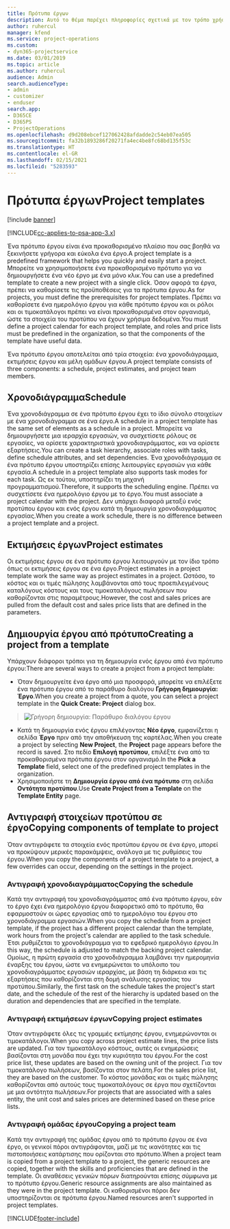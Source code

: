 ```yaml
---
title: Πρότυπα έργων
description: Αυτό το θέμα παρέχει πληροφορίες σχετικά με τον τρόπο χρήσης των προτύπων έργου για τη γρήγορη ρύθμιση του έργου.
author: ruhercul
manager: kfend
ms.service: project-operations
ms.custom:
- dyn365-projectservice
ms.date: 03/01/2019
ms.topic: article
ms.author: ruhercul
audience: Admin
search.audienceType:
- admin
- customizer
- enduser
search.app:
- D365CE
- D365PS
- ProjectOperations
ms.openlocfilehash: d9d208ebcef127062428afdadde2c54eb07ea505
ms.sourcegitcommit: fa32b1893286f20271fa4ec4be8fc68bd135f53c
ms.translationtype: HT
ms.contentlocale: el-GR
ms.lasthandoff: 02/15/2021
ms.locfileid: "5283593"
---
```

# <a name="project-templates"></a><span data-ttu-id="e2113-103">Πρότυπα έργων</span><span class="sxs-lookup"><span data-stu-id="e2113-103">Project templates</span></span> 

[!include [banner](../includes/psa-now-project-operations.md)]

[!INCLUDE[cc-applies-to-psa-app-3.x](../includes/cc-applies-to-psa-app-3x.md)]

<span data-ttu-id="e2113-104">Ένα πρότυπο έργου είναι ένα προκαθορισμένο πλαίσιο που σας βοηθά να ξεκινήσετε γρήγορα και εύκολα ένα έργο.</span><span class="sxs-lookup"><span data-stu-id="e2113-104">A project template is a predefined framework that helps you quickly and easily start a project.</span></span> <span data-ttu-id="e2113-105">Μπορείτε να χρησιμοποιήσετε ένα προκαθορισμένο πρότυπο για να δημιουργήσετε ένα νέο έργο με ένα μόνο κλικ.</span><span class="sxs-lookup"><span data-stu-id="e2113-105">You can use a predefined template to create a new project with a single click.</span></span> <span data-ttu-id="e2113-106">Όσον αφορά τα έργα, πρέπει να καθορίσετε τις προϋποθέσεις για τα πρότυπα έργου.</span><span class="sxs-lookup"><span data-stu-id="e2113-106">As for projects, you must define the prerequisites for project templates.</span></span> <span data-ttu-id="e2113-107">Πρέπει να καθορίσετε ένα ημερολόγιο έργου για κάθε πρότυπο έργου και οι ρόλοι και οι τιμοκατάλογοι πρέπει να είναι προκαθορισμένα στον οργανισμό, ώστε τα στοιχεία του προτύπου να έχουν χρήσιμα δεδομένα.</span><span class="sxs-lookup"><span data-stu-id="e2113-107">You must define a project calendar for each project template, and roles and price lists must be predefined in the organization, so that the components of the template have useful data.</span></span>

<span data-ttu-id="e2113-108">Ένα πρότυπο έργου αποτελείται από τρία στοιχεία: ένα χρονοδιάγραμμα, εκτιμήσεις έργου και μέλη ομάδων έργου.</span><span class="sxs-lookup"><span data-stu-id="e2113-108">A project template consists of three components: a schedule, project estimates, and project team members.</span></span>

## <a name="schedule"></a><span data-ttu-id="e2113-109">Χρονοδιάγραμμα</span><span class="sxs-lookup"><span data-stu-id="e2113-109">Schedule</span></span>

<span data-ttu-id="e2113-110">Ένα χρονοδιάγραμμα σε ένα πρότυπο έργου έχει το ίδιο σύνολο στοιχείων με ένα χρονοδιάγραμμα σε ένα έργο.</span><span class="sxs-lookup"><span data-stu-id="e2113-110">A schedule in a project template has the same set of elements as a schedule in a project.</span></span> <span data-ttu-id="e2113-111">Μπορείτε να δημιουργήσετε μια ιεραρχία εργασιών, να συσχετίσετε ρόλους σε εργασίες, να ορίσετε χαρακτηριστικά χρονοδιαγράμματος, και να ορίσετε εξαρτήσεις.</span><span class="sxs-lookup"><span data-stu-id="e2113-111">You can create a task hierarchy, associate roles with tasks, define schedule attributes, and set dependencies.</span></span> <span data-ttu-id="e2113-112">Ένα χρονοδιάγραμμα σε ένα πρότυπο έργου υποστηρίζει επίσης λειτουργίες εργασιών για κάθε εργασία.</span><span class="sxs-lookup"><span data-stu-id="e2113-112">A schedule in a project template also supports task modes for each task.</span></span> <span data-ttu-id="e2113-113">Ως εκ τούτου, υποστηρίζει τη μηχανή προγραμματισμού.</span><span class="sxs-lookup"><span data-stu-id="e2113-113">Therefore, it supports the scheduling engine.</span></span> <span data-ttu-id="e2113-114">Πρέπει να συσχετίσετε ένα ημερολόγιο έργου με το έργο.</span><span class="sxs-lookup"><span data-stu-id="e2113-114">You must associate a project calendar with the project.</span></span> <span data-ttu-id="e2113-115">Δεν υπάρχει διαφορά μεταξύ ενός προτύπου έργου και ενός έργου κατά τη δημιουργία χρονοδιαγράμματος εργασίας.</span><span class="sxs-lookup"><span data-stu-id="e2113-115">When you create a work schedule, there is no difference between a project template and a project.</span></span>

## <a name="project-estimates"></a><span data-ttu-id="e2113-116">Εκτιμήσεις έργων</span><span class="sxs-lookup"><span data-stu-id="e2113-116">Project estimates</span></span>

<span data-ttu-id="e2113-117">Οι εκτιμήσεις έργου σε ένα πρότυπο έργου λειτουργούν με τον ίδιο τρόπο όπως οι εκτιμήσεις έργου σε ένα έργο.</span><span class="sxs-lookup"><span data-stu-id="e2113-117">Project estimates in a project template work the same way as project estimates in a project.</span></span> <span data-ttu-id="e2113-118">Ωστόσο, το κόστος και οι τιμές πώλησης λαμβάνονται από τους προεπιλεγμένους καταλόγους κόστους και τους τιμοκαταλόγους πωλήσεων που καθορίζονται στις παραμέτρους.</span><span class="sxs-lookup"><span data-stu-id="e2113-118">However, the cost and sales prices are pulled from the default cost and sales price lists that are defined in the parameters.</span></span>

## <a name="creating-a-project-from-a-template"></a><span data-ttu-id="e2113-119">Δημιουργία έργου από πρότυπο</span><span class="sxs-lookup"><span data-stu-id="e2113-119">Creating a project from a template</span></span>
 
<span data-ttu-id="e2113-120">Υπάρχουν διάφοροι τρόποι για τη δημιουργία ενός έργου από ένα πρότυπο έργου:</span><span class="sxs-lookup"><span data-stu-id="e2113-120">There are several ways to create a project from a project template:</span></span>

- <span data-ttu-id="e2113-121">Όταν δημιουργείτε ένα έργο από μια προσφορά, μπορείτε να επιλέξετε ένα πρότυπο έργου από το παράθυρο διαλόγου **Γρήγορη δημιουργία: Έργο**.</span><span class="sxs-lookup"><span data-stu-id="e2113-121">When you create a project from a quote, you can select a project template in the **Quick Create: Project** dialog box.</span></span>

> ![Γρήγορη δημιουργία: Παράθυρο διαλόγου έργου](media/project-11.png)

- <span data-ttu-id="e2113-123">Κατά τη δημιουργία ενός έργου επιλέγοντας **Νέο έργο**, εμφανίζεται η σελίδα **Έργο** πριν από την αποθήκευση της καρτέλας.</span><span class="sxs-lookup"><span data-stu-id="e2113-123">When you create a project by selecting **New Project**, the **Project** page appears before the record is saved.</span></span> <span data-ttu-id="e2113-124">Στο πεδίο **Επιλογή προτύπου**, επιλέξτε ένα από τα προκαθορισμένα πρότυπα έργου στον οργανισμό.</span><span class="sxs-lookup"><span data-stu-id="e2113-124">In the **Pick a Template** field, select one of the predefined project templates in the organization.</span></span>
- <span data-ttu-id="e2113-125">Χρησιμοποιήστε τη **Δημιουργία έργου από ένα πρότυπο** στη σελίδα **Οντότητα προτύπου**.</span><span class="sxs-lookup"><span data-stu-id="e2113-125">Use **Create Project from a Template** on the **Template Entity** page.</span></span>

## <a name="copying-components-of-template-to-project"></a><span data-ttu-id="e2113-126">Αντιγραφή στοιχείων προτύπου σε έργο</span><span class="sxs-lookup"><span data-stu-id="e2113-126">Copying components of template to project</span></span>

<span data-ttu-id="e2113-127">Όταν αντιγράφετε τα στοιχεία ενός προτύπου έργου σε ένα έργο, μπορεί να προκύψουν μερικές παρακάμψεις, ανάλογα με τις ρυθμίσεις του έργου.</span><span class="sxs-lookup"><span data-stu-id="e2113-127">When you copy the components of a project template to a project, a few overrides can occur, depending on the settings in the project.</span></span>

### <a name="copying-the-schedule"></a><span data-ttu-id="e2113-128">Αντιγραφή χρονοδιαγράμματος</span><span class="sxs-lookup"><span data-stu-id="e2113-128">Copying the schedule</span></span>

<span data-ttu-id="e2113-129">Κατά την αντιγραφή του χρονοδιαγράμματος από ένα πρότυπο έργου, εάν το έργο έχει ένα ημερολόγιο έργου διαφορετικό από το πρότυπο, θα εφαρμοστούν οι ώρες εργασίας από το ημερολόγιο του έργου στο χρονοδιάγραμμα εργασιών.</span><span class="sxs-lookup"><span data-stu-id="e2113-129">When you copy the schedule from a project template, if the project has a different project calendar than the template, work hours from the project's calendar are applied to the task schedule.</span></span> <span data-ttu-id="e2113-130">Έτσι ρυθμίζεται το χρονοδιάγραμμα για το εφεδρικό ημερολόγιο έργου.</span><span class="sxs-lookup"><span data-stu-id="e2113-130">In this way, the schedule is adjusted to match the backing project calendar.</span></span> <span data-ttu-id="e2113-131">Ομοίως, η πρώτη εργασία στο χρονοδιάγραμμα λαμβάνει την ημερομηνία έναρξης του έργου, ώστε να ενημερώνεται το υπόλοιπο του χρονοδιαγράμματος εργασιών ιεραρχίας, με βάση τη διάρκεια και τις εξαρτήσεις που καθορίζονται στη δομή ανάλυσης εργασίας του προτύπου.</span><span class="sxs-lookup"><span data-stu-id="e2113-131">Similarly, the first task on the schedule takes the project's start date, and the schedule of the rest of the hierarchy is updated based on the duration and dependencies that are specified in the template.</span></span> 

### <a name="copying-project-estimates"></a><span data-ttu-id="e2113-132">Αντιγραφή εκτιμήσεων έργων</span><span class="sxs-lookup"><span data-stu-id="e2113-132">Copying project estimates</span></span> 

<span data-ttu-id="e2113-133">Όταν αντιγράφετε όλες τις γραμμές εκτίμησης έργου, ενημερώνονται οι τιμοκατάλογοι.</span><span class="sxs-lookup"><span data-stu-id="e2113-133">When you copy across project estimate lines, the price lists are updated.</span></span> <span data-ttu-id="e2113-134">Για τον τιμοκατάλογο κόστους, αυτές οι ενημερώσεις βασίζονται στη μονάδα που έχει την κυριότητα του έργου.</span><span class="sxs-lookup"><span data-stu-id="e2113-134">For the cost price list, these updates are based on the owning unit of the project.</span></span> <span data-ttu-id="e2113-135">Για τον τιμοκατάλογο πωλήσεων, βασίζονται στον πελάτη.</span><span class="sxs-lookup"><span data-stu-id="e2113-135">For the sales price list, they are based on the customer.</span></span> <span data-ttu-id="e2113-136">Το κόστος μονάδας και οι τιμές πώλησης καθορίζονται από αυτούς τους τιμοκαταλόγους σε έργα που σχετίζονται με μια οντότητα πωλήσεων.</span><span class="sxs-lookup"><span data-stu-id="e2113-136">For projects that are associated with a sales entity, the unit cost and sales prices are determined based on these price lists.</span></span>

### <a name="copying-a-project-team"></a><span data-ttu-id="e2113-137">Αντιγραφή ομάδας έργου</span><span class="sxs-lookup"><span data-stu-id="e2113-137">Copying a project team</span></span>

<span data-ttu-id="e2113-138">Κατά την αντιγραφή της ομάδας έργου από το πρότυπο έργου σε ένα έργο, οι γενικοί πόροι αντιγράφονται, μαζί με τις ικανότητες και τις πιστοποιήσεις κατάρτισης που ορίζονται στο πρότυπο.</span><span class="sxs-lookup"><span data-stu-id="e2113-138">When a project team is copied from a project template to a project, the generic resources are copied, together with the skills and proficiencies that are defined in the template.</span></span> <span data-ttu-id="e2113-139">Οι αναθέσεις γενικών πόρων διατηρούνται επίσης σύμφωνα με το πρότυπο έργου.</span><span class="sxs-lookup"><span data-stu-id="e2113-139">Generic resource assignments are also maintained as they were in the project template.</span></span> <span data-ttu-id="e2113-140">Οι καθορισμένοι πόροι δεν υποστηρίζονται σε πρότυπα έργου.</span><span class="sxs-lookup"><span data-stu-id="e2113-140">Named resources aren't supported in project templates.</span></span>


[!INCLUDE[footer-include](../includes/footer-banner.md)]